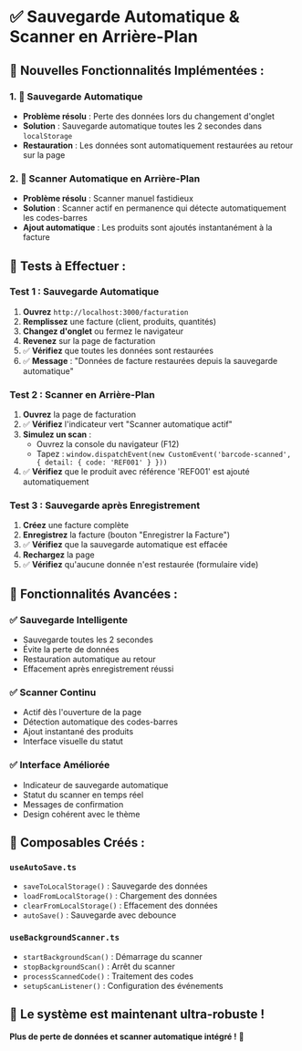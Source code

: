 # ✅ Sauvegarde Automatique & Scanner en Arrière-Plan

## 🚀 **Nouvelles Fonctionnalités Implémentées :**

### **1. 💾 Sauvegarde Automatique**
- **Problème résolu** : Perte des données lors du changement d'onglet
- **Solution** : Sauvegarde automatique toutes les 2 secondes dans `localStorage`
- **Restauration** : Les données sont automatiquement restaurées au retour sur la page

### **2. 📱 Scanner Automatique en Arrière-Plan**
- **Problème résolu** : Scanner manuel fastidieux
- **Solution** : Scanner actif en permanence qui détecte automatiquement les codes-barres
- **Ajout automatique** : Les produits sont ajoutés instantanément à la facture

## 🧪 **Tests à Effectuer :**

### **Test 1 : Sauvegarde Automatique**
1. **Ouvrez** `http://localhost:3000/facturation`
2. **Remplissez** une facture (client, produits, quantités)
3. **Changez d'onglet** ou fermez le navigateur
4. **Revenez** sur la page de facturation
5. ✅ **Vérifiez** que toutes les données sont restaurées
6. ✅ **Message** : "Données de facture restaurées depuis la sauvegarde automatique"

### **Test 2 : Scanner en Arrière-Plan**
1. **Ouvrez** la page de facturation
2. ✅ **Vérifiez** l'indicateur vert "Scanner automatique actif"
3. **Simulez un scan** :
   - Ouvrez la console du navigateur (F12)
   - Tapez : `window.dispatchEvent(new CustomEvent('barcode-scanned', { detail: { code: 'REF001' } }))`
4. ✅ **Vérifiez** que le produit avec référence 'REF001' est ajouté automatiquement

### **Test 3 : Sauvegarde après Enregistrement**
1. **Créez** une facture complète
2. **Enregistrez** la facture (bouton "Enregistrer la Facture")
3. ✅ **Vérifiez** que la sauvegarde automatique est effacée
4. **Rechargez** la page
5. ✅ **Vérifiez** qu'aucune donnée n'est restaurée (formulaire vide)

## 🎯 **Fonctionnalités Avancées :**

### **✅ Sauvegarde Intelligente**
- Sauvegarde toutes les 2 secondes
- Évite la perte de données
- Restauration automatique au retour
- Effacement après enregistrement réussi

### **✅ Scanner Continu**
- Actif dès l'ouverture de la page
- Détection automatique des codes-barres
- Ajout instantané des produits
- Interface visuelle du statut

### **✅ Interface Améliorée**
- Indicateur de sauvegarde automatique
- Statut du scanner en temps réel
- Messages de confirmation
- Design cohérent avec le thème

## 🔧 **Composables Créés :**

### **`useAutoSave.ts`**
- `saveToLocalStorage()` : Sauvegarde des données
- `loadFromLocalStorage()` : Chargement des données
- `clearFromLocalStorage()` : Effacement des données
- `autoSave()` : Sauvegarde avec debounce

### **`useBackgroundScanner.ts`**
- `startBackgroundScan()` : Démarrage du scanner
- `stopBackgroundScan()` : Arrêt du scanner
- `processScannedCode()` : Traitement des codes
- `setupScanListener()` : Configuration des événements

## 🚀 **Le système est maintenant ultra-robuste !**

**Plus de perte de données et scanner automatique intégré !** 🎉




















